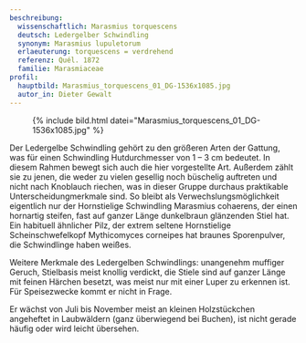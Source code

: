 ```yaml
---
beschreibung:
  wissenschaftlich: Marasmius torquescens
  deutsch: Ledergelber Schwindling
  synonym: Marasmius lupuletorum
  erlaeuterung: torquescens = verdrehend
  referenz: Quél. 1872
  familie: Marasmiaceae
profil:
  hauptbild: Marasmius_torquescens_01_DG-1536x1085.jpg
  autor_in: Dieter Gewalt
---
```


<figure>
  {% include bild.html datei="Marasmius_torquescens_01_DG-1536x1085.jpg" %}
</figure>

Der Ledergelbe Schwindling gehört zu den größeren Arten der Gattung, was für einen Schwindling Hutdurchmesser von 1 – 3 cm bedeutet. In diesem Rahmen bewegt sich auch die hier vorgestellte Art. Außerdem zählt sie zu jenen, die weder zu vielen gesellig noch büschelig auftreten und nicht nach Knoblauch riechen, was in dieser Gruppe durchaus praktikable Unterscheidungmerkmale sind. So bleibt als Verwechslungsmöglichkeit eigentlich nur der Hornstielige Schwindling Marasmius cohaerens, der einen hornartig steifen, fast auf ganzer Länge dunkelbraun glänzenden Stiel hat. Ein habituell ähnlicher Pilz, der extrem seltene Hornstielige Scheinschwefelkopf Mythicomyces corneipes hat braunes Sporenpulver, die Schwindlinge haben weißes.

Weitere Merkmale des Ledergelben Schwindlings: unangenehm muffiger Geruch, Stielbasis meist knollig verdickt, die Stiele sind auf ganzer Länge mit feinen Härchen besetzt, was meist nur mit einer Luper zu erkennen ist. Für Speisezwecke kommt er nicht in Frage.

Er wächst von Juli bis November meist an kleinen Holzstückchen angeheftet in Laubwäldern (ganz überwiegend bei Buchen), ist nicht gerade häufig oder wird leicht übersehen.
